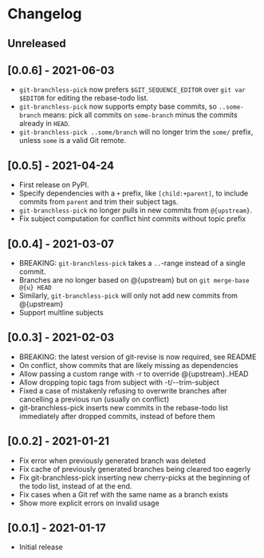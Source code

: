# Changelog

## Unreleased

## [0.0.6] - 2021-06-03
- `git-branchless-pick` now prefers `$GIT_SEQUENCE_EDITOR` over `git var $EDITOR`
  for editing the rebase-todo list.
- `git-branchless-pick` now supports empty base commits, so `..some-branch`
  means: pick all commits on `some-branch` minus the commits already in `HEAD`.
- `git-branchless-pick ..some/branch` will no longer trim the `some/` prefix,
  unless `some` is a valid Git remote.

## [0.0.5] - 2021-04-24
- First release on PyPI.
- Specify dependencies with a `+` prefix, like `[child:+parent]`, to include
  commits from `parent` and trim their subject tags.
- `git-branchless-pick` no longer pulls in new commits from `@{upstream}`.
- Fix subject computation for conflict hint commits without topic prefix

## [0.0.4] - 2021-03-07
- BREAKING: `git-branchless-pick` takes a `..`-range instead of a single commit.
- Branches are no longer based on @{upstream} but on `git merge-base @{u} HEAD`
- Similarly, `git-branchless-pick` will only not add new commits from @{upstream}
- Support multline subjects

## [0.0.3] - 2021-02-03
- BREAKING: the latest version of git-revise is now required, see README
- On conflict, show commits that are likely missing as dependencies
- Allow passing a custom range with -r to override @{upstream}..HEAD
- Allow dropping topic tags from subject with -t/--trim-subject
- Fixed a case of mistakenly refusing to overwrite branches after
  cancelling a previous run (usually on conflict)
- git-branchless-pick inserts new commits in the rebase-todo list
  immediately after dropped commits, instead of before them

## [0.0.2] - 2021-01-21
- Fix error when previously generated branch was deleted
- Fix cache of previously generated branches being cleared too eagerly
- Fix git-branchless-pick inserting new cherry-picks at the beginning of the
  todo list, instead of at the end.
- Fix cases when a Git ref with the same name as a branch exists
- Show more explicit errors on invalid usage

## [0.0.1] - 2021-01-17
- Initial release
